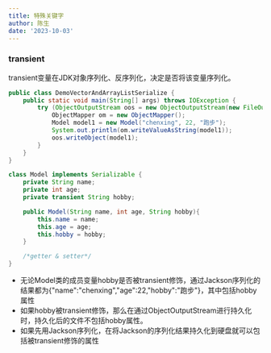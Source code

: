 ```yaml
---
title: 特殊关键字
author: 陈生
date: '2023-10-03'
---
```


### transient
transient变量在JDK对象序列化、反序列化，决定是否将该变量序列化。
```java
public class DemoVectorAndArrayListSerialize {
    public static void main(String[] args) throws IOException {
        try (ObjectOutputStream oos = new ObjectOutputStream(new FileOutputStream("C:\\Users\\陈星\\Desktop\\test.txt"))) {
            ObjectMapper om = new ObjectMapper();
            Model model1 = new Model("chenxing", 22, "跑步");
            System.out.println(om.writeValueAsString(model1));
            oos.writeObject(model1);
        }
    }
}

class Model implements Serializable {
    private String name;
    private int age;
    private transient String hobby;

    public Model(String name, int age, String hobby){
        this.name = name;
        this.age = age;
        this.hobby = hobby;
    }

	/*getter & setter*/
}
```
* 无论Model类的成员变量hobby是否被transient修饰，通过Jackson序列化的结果都为{"name":"chenxing","age":22,"hobby":"跑步"}，其中包括hobby属性
* 如果hobby被transient修饰，那么在通过ObjectOutputStream进行持久化时，持久化后的文件不包括hobby属性。
* 如果先用Jackson序列化，在将Jackson的序列化结果持久化到硬盘就可以包括被transient修饰的属性